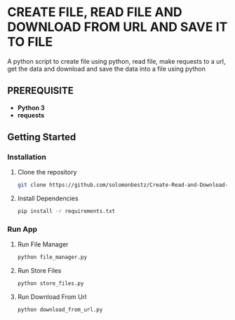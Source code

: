 # CREATE FILE, READ FILE AND DOWNLOAD FROM URL AND SAVE IT TO FILE

A python script to create file using python, read file, make requests to a url, get the data and download and save the data into a file using python


## PREREQUISITE

- **Python 3**
- **requests**



## Getting Started

### Installation 

1. Clone the repository

    ```bash
    git clone https://github.com/solomonbestz/Create-Read-and-Download-Files.git
    ```

2. Install Dependencies

    ```bash 
    pip install -r requirements.txt
    ```

### Run App
1. Run File Manager

    ```bash 
    python file_manager.py
    ```
2. Run Store Files

    ```bash 
    python store_files.py
    ```

1. Run Download From Url

    ```bash 
    python download_from_url.py
    ```